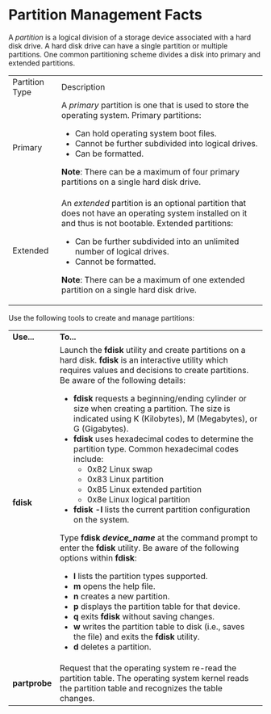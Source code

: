 # Partition Management Facts

A _partition_ is a logical division of a storage device associated with a hard
disk drive. A hard disk drive can have a single partition or multiple
partitions. One common partitioning scheme divides a disk into primary and
extended partitions.

<table>

<tr> <td>Partition Type</td> <td>Description</td>

</tr>

<tr> <td>Primary</td> <td>A <i>primary</i> partition is one that is used to
store the operating system. Primary partitions:

<ul>

<li>Can hold operating system boot files.

</li>

<li>Cannot be further subdivided into logical drives.

</li>

<li>Can be formatted.

</li>

</ul>

<b>Note</b>: There can be a maximum of four primary partitions on a single
hard disk drive.

</td>

</tr>

<tr> <td>Extended</td> <td>An <i>extended</i> partition is an optional
partition that does not have an operating system installed on it and thus is
not bootable. Extended partitions:

<ul>

<li>Can be further subdivided into an unlimited number of logical drives.

</li>

<li>Cannot be formatted.

</li>

</ul>

<b>Note</b>: There can be a maximum of one extended partition on a single hard
disk drive.

</td>

</tr> </table>

Use the following tools to create and manage partitions:

<table>

<tr> <td><b>Use...</b></td> <td><b>To...</b></td>

</tr>

<tr> <td><b>fdisk</b></td> <td>Launch the <b>fdisk</b> utility and create
partitions on a hard disk. <b>fdisk</b> is an interactive utility which
requires values and decisions to create partitions. Be aware of the following
details:

<ul>

<li><b>fdisk</b> requests a beginning/ending cylinder or size when creating a
partition. The size is indicated using K (Kilobytes), M (Megabytes), or G
(Gigabytes).

</li>

<li><b>fdisk</b> uses hexadecimal codes to determine the partition type.
Common hexadecimal codes include:

<ul>

<li>0x82 Linux swap

</li>

<li>0x83 Linux partition

</li>

<li>0x85 Linux extended partition

</li>

<li>0x8e Linux logical partition

</li>

</ul>

</li>

<li><b>fdisk -l</b> lists the current partition configuration on the system.

</li>

</ul>

Type<b> fdisk <i>device_name</i> </b>at the command prompt to enter the<b>
fdisk</b> utility. Be aware of the following options within <b>fdisk</b>:

<ul>

<li><b>l</b> lists the partition types supported.

</li>

<li><b>m</b> opens the help file.

</li>

<li><b>n</b> creates a new partition.

</li>

<li><b>p</b> displays the partition table for that device.

</li>

<li><b>q</b> exits <b>fdisk</b> without saving changes.

</li>

<li><b>w</b> writes the partition table to disk (i.e., saves the file) and
exits the <b>fdisk</b> utility.

</li>

<li><b>d</b> deletes a partition.

</li>

</ul> </td>

</tr>

<tr> <td><b>partprobe</b></td> <td>Request that the operating system re-read
the partition table. The operating system kernel reads the partition table and
recognizes the table changes. </td>

</tr> </table>

